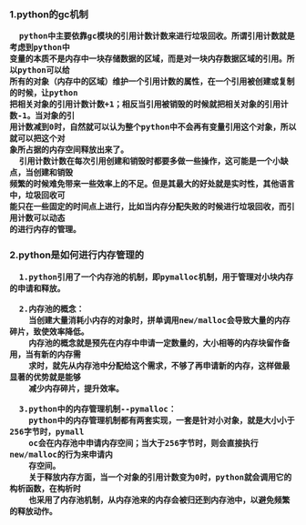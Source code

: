 <H3>1.python的gc机制

	  python中主要依靠gc模块的引用计数计数来进行垃圾回收。所谓引用计数就是考虑到python中
	变量的本质不是内存中一块存储数据的区域，而是对一块内存数据区域的引用。所以python可以给
	所有的对象（内存中的区域）维护一个引用计数的属性，在一个引用被创建或复制的时候，让python
	把相关对象的引用计数计数+1；相反当引用被销毁的时候就把相关对象的引用计数-1。当对象的引
	用计数减到0时，自然就可以认为整个python中不会再有变量引用这个对象，所以就可以把这个对
	象所占据的内存空间释放出来了。
	  引用计数计数在每次引用创建和销毁时都要多做一些操作，这可能是一个小缺点，当创建和销毁
	频繁的时候难免带来一些效率上的不足。但是其最大的好处就是实时性，其他语言中，垃圾回收可
	能只在一些固定的时间点上进行，比如当内存分配失败的时候进行垃圾回收，而引用计数可以动态
	的进行内存的管理。

<H3>2.python是如何进行内存管理的

	  1.python引用了一个内存池的机制，即pymalloc机制，用于管理对小块内存的申请和释放。
	  
	  2.内存池的概念：
	    当创建大量消耗小内存的对象时，拼单调用new/malloc会导致大量的内存碎片，致使效率降低。
	    内存池的概念就是预先在内存中申请一定数量的，大小相等的内存块留作备用，当有新的内存需
	    求时，就先从内存池中分配给这个需求，不够了再申请新的内存，这样做最显著的优势就是能够
	    减少内存碎片，提升效率。
	  
	  3.python中的内存管理机制--pymalloc：
	    python中的内存管理机制都有两套实现，一套是针对小对象，就是大小小于256字节时，pymall
	    oc会在内存池中申请内存空间；当大于256字节时，则会直接执行new/malloc的行为来申请内
	    存空间。
	    关于释放内存方面，当一个对象的引用计数变为0时，python就会调用它的构析函数，在构析时
	    也采用了内存池机制，从内存池来的内存会被归还到内存池中，以避免频繁的释放动作。
	  